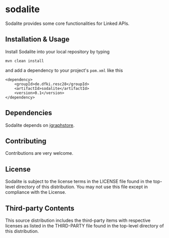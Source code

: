 # sodalite
Sodalite provides some core functionalities for Linked APIs.

Installation & Usage
-
Install Sodalite into your local repository by typing
```
mvn clean install
```
and add a dependency to your project's `pom.xml` like this
```
<dependency>
	<groupId>de.dfki.resc28</groupId>
  	<artifactId>sodalite</artifactId>
  	<version>0.1</version>
</dependency>
```


Dependencies
-
Sodalite depends on [igraphstore](https://github.com/rmrschub/igraphstore).


Contributing
-
Contributions are very welcome.


License
-
Sodalite is subject to the license terms in the LICENSE file found in the top-level directory of this distribution.
You may not use this file except in compliance with the License.


Third-party Contents
-
This source distribution includes the third-party items with respective licenses as listed in the THIRD-PARTY file found in the top-level directory of this distribution.